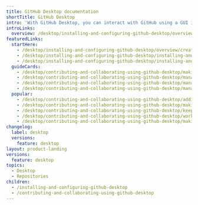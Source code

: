 ```yaml
---
title: GitHub Desktop documentation
shortTitle: GitHub Desktop
intro: 'With GitHub Desktop, you can interact with GitHub using a GUI instead of the command line or a web browser. You can use GitHub Desktop to complete most Git commands from your desktop, such as pushing to, pulling from, and cloning remote repositories, attributing commits, and creating pull requests, with visual confirmation of changes.'
introLinks:
  overview: /desktop/installing-and-configuring-github-desktop/overview/getting-started-with-github-desktop
featuredLinks:
  startHere:
    - /desktop/installing-and-configuring-github-desktop/overview/creating-your-first-repository-using-github-desktop
    - /desktop/installing-and-configuring-github-desktop/installing-and-authenticating-to-github-desktop/installing-github-desktop
    - /desktop/installing-and-configuring-github-desktop/installing-and-authenticating-to-github-desktop/authenticating-to-github-in-github-desktop
  guideCards:
    - /desktop/contributing-and-collaborating-using-github-desktop/making-changes-in-a-branch/stashing-changes-in-github-desktop
    - /desktop/contributing-and-collaborating-using-github-desktop/managing-commits/reverting-a-commit-in-github-desktop
    - /desktop/contributing-and-collaborating-using-github-desktop/managing-commits/amending-a-commit-in-github-desktop
    - /desktop/contributing-and-collaborating-using-github-desktop/managing-commits/cherry-picking-a-commit-in-github-desktop
  popular:
    - /desktop/contributing-and-collaborating-using-github-desktop/adding-and-cloning-repositories/cloning-and-forking-repositories-from-github-desktop
    - /desktop/contributing-and-collaborating-using-github-desktop/making-changes-in-a-branch/managing-branches-in-github-desktop
    - /desktop/contributing-and-collaborating-using-github-desktop/keeping-your-local-repository-in-sync-with-github/syncing-your-branch-in-github-desktop
    - /desktop/contributing-and-collaborating-using-github-desktop/working-with-your-remote-repository-on-github-or-github-enterprise/creating-an-issue-or-pull-request-from-github-desktop
    - /desktop/contributing-and-collaborating-using-github-desktop/making-changes-in-a-branch/pushing-changes-to-github-from-github-desktop
changelog:
  label: desktop
  versions:
    feature: desktop
layout: product-landing
versions:
  feature: desktop
topics:
  - Desktop
  - Repositories
children:
  - /installing-and-configuring-github-desktop
  - /contributing-and-collaborating-using-github-desktop
---
```

